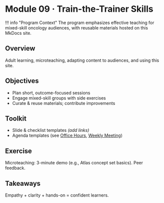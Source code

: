 # Module 09 · Train-the-Trainer Skills

!!! info "Program Context"
    The program emphasizes effective teaching for mixed-skill oncology audiences, with reusable materials hosted on this MkDocs site.

## Overview
Adult learning, microteaching, adapting content to audiences, and using this site.

## Objectives
- Plan short, outcome-focused sessions
- Engage mixed-skill groups with side exercises
- Curate & reuse materials; contribute improvements

## Toolkit
- Slide & checklist templates *(add links)*
- Agenda templates (see [Office Hours](../community/office-hours.md), [Weekly Meeting](../community/weekly-meeting.md))

## Exercise
Microteaching: 3-minute demo (e.g., Atlas concept set basics). Peer feedback.

## Takeaways
Empathy + clarity + hands-on = confident learners.

